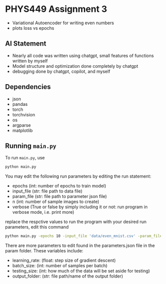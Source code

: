 # PHYS449 Assignment 3
- Variational Autoencoder for writing even numbers
- plots loss vs epochs

## AI Statement
- Nearly all code was written using chatgpt, small features of functions written by myself
- Model structure and optimization done completely by chatgpt
- debugging done by chatgpt, copilot, and myself

## Dependencies
- json
- pandas
- torch
- torchvision
- os
- argparse
- matplotlib

## Running `main.py`

To run `main.py`, use

```sh
python main.py
```

You may edit the following run parameters by editing the run statement:
- epochs (int: number of epochs to train model)
- input_file (str: file path to data file)
- param_file (str: file path to parameter json file)
- n (int: number of sample images to create)
- verbose (True or false by simply including it or not: run program in verbose mode, i.e. print more)

replace the respctive values to run the program with your desired run parameters, edit this command

```sh
python main.py -epochs 10 -input_file 'data/even_mnist.csv' -param_file 'param/parameters.json' -n 100 --verbosity
```

There are more parameters to edit found in the parameters.json file in the param folder. These variables include:
- learning_rate: (float: step size of gradient descent)
- batch_size: (int: number of samples per batch)
- testing_size: (int: how much of the data will be set aside for testing)
- output_folder: (str: file path/name of the output folder)
